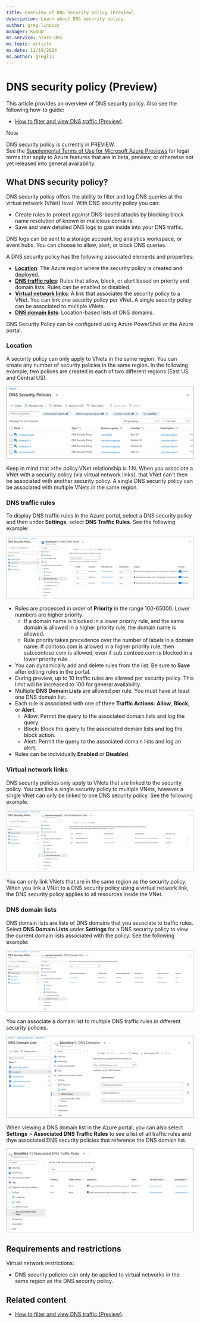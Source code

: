 ```yaml
---
title: Overview of DNS security policy (Preview)
description: Learn about DNS security policy.
author: greg-lindsay
manager: KumuD
ms.service: azure-dns
ms.topic: article
ms.date: 11/19/2024
ms.author: greglin
---
```


# DNS security policy (Preview)

This article provides an overview of DNS security policy. Also see the following how-to guide:

- [How to filter and view DNS traffic (Preview)](dns-traffic-log-how-to.md).

> [!NOTE]
> DNS security policy is currently in PREVIEW.<br> 
> See the [Supplemental Terms of Use for Microsoft Azure Previews](https://azure.microsoft.com/support/legal/preview-supplemental-terms/) for legal terms that apply to Azure features that are in beta, preview, or otherwise not yet released into general availability.
 
## What DNS security policy?

DNS security policy offers the ability to filter and log DNS queries at the virtual network (VNet) level. With DNS security policy you can:
- Create rules to protect against DNS-based attacks by blocking block name resolution of known or malicious domains. 
- Save and view detailed DNS logs to gain inside into your DNS traffic.

DNS logs can be sent to a storage account, log analytics workspace, or event hubs. You can choose to allow, alert, or block DNS queries.

A DNS security policy has the following associated elements and properties:
- **[Location](#location)**: The Azure region where the security policy is created and deployed.
- **[DNS traffic rules](#dns-traffic-rules)**: Rules that allow, block, or alert based on priority and domain lists. Rules can be enabled or disabled.
- **[Virtual network links](#virtual-network-links)**: A link that associates the security policy to a VNet. You can link one security policy per VNet. A single security policy can be associated to multiple VNets.
- **[DNS domain lists](#dns-domain-lists)**: Location-based lists of DNS domains.

DNS Security Policy can be configured using Azure PowerShell or the Azure portal.

### Location

A security policy can only apply to VNets in the same region. You can create any number of security policies in the same region. In the following example, two polices are created in each of two different regions (East US and Central US). 

![Screenshot of the list of DNS security policies.](./media/dns-security-policy/policy-list.png)

Keep in mind that >the policy:VNet relationship is 1:N. When you associate a VNet with a security policy (via virtual network links), that VNet can't then be associated with another security policy. A single DNS security policy can be associated with multiple VNets in the same region. 

### DNS traffic rules

To display DNS traffic rules in the Azure portal, select a DNS security policy and then under **Settings**, select **DNS Traffic Rules**. See the following example:

[  ![Screenshot of the list of DNS traffic rules.](./media/dns-security-policy/traffic-rules.png) ](./media/dns-security-policy/traffic-rules.png#lightbox)

- Rules are processed in order of **Priority** in the range 100-65000. Lower numbers are higher priority.
    * If a domain name is blocked in a lower priority rule, and the same domain is allowed in a higher priority rule, the domain name is allowed.
    * Rule priority takes precedence over the number of labels in a domain name. If contoso.com is allowed in a higher priority rule, then sub.contoso.com is allowed, even if sub.contoso.com is blocked in a lower priority rule.
- You can dynamically add and delete rules from the list. Be sure to **Save** after editing rules in the portal.
- During preview, up to 10 traffic rules are allowed per security policy. This limit will be increased to 100 for general availability.
- Multiple **DNS Domain Lists** are allowed per rule. You must have at least one DNS domain list. 
- Each rule is associated with one of three **Traffic Actions**: **Allow**, **Block**, or **Alert**.
    * Allow: Permit the query to the associated domain lists and log the query.
    * Block: Block the query to the associated domain lists and log the block action.
    * Alert: Permit the query to the associated domain lists and log an alert.
- Rules can be individually **Enabled** or **Disabled**.

### Virtual network links

DNS security policies only apply to VNets that are linked to the security policy. You can link a single security policy to multiple VNets, however a single VNet can only be linked to one DNS security policy. See the following example.

[  ![Screenshot of the list of virtual network links.](./media/dns-security-policy/virtual-network-links.png) ](./media/dns-security-policy/virtual-network-links.png#lightbox)

You can only link VNets that are in the same region as the security policy. When you link a VNet to a DNS security policy using a virtual network link, the DNS security policy applies to all resources inside the VNet.

### DNS domain lists

DNS domain lists are lists of DNS domains that you associate to traffic rules. Select **DNS Domain Lists** under **Settings** for a DNS security policy to view the current domain lists associated with the policy. See the following example:

[  ![Screenshot of the list of DNS domain lists.](./media/dns-security-policy/domain-list.png) ](./media/dns-security-policy/domain-list.png#lightbox)

You can associate a domain list to multiple DNS traffic rules in different security policies. 

![Screenshot of domains inside a domain list.](./media/dns-security-policy/domain-list-detailed.png)

When viewing a DNS domain list in the Azure portal, you can also select **Settings** > **Associated DNS Traffic Rules** to see a list of all traffic rules and thye associated DNS security policies that reference the DNS domain list.

![Screenshot of associated domain list traffic rules.](./media/dns-security-policy/domain-list-traffic-rules.png)

## Requirements and restrictions

Virtual network restrictions:
- DNS security policies can only be applied to virtual networks in the same region as the DNS security policy.

## Related content

- [How to filter and view DNS traffic (Preview)](dns-traffic-log-how-to.md).
